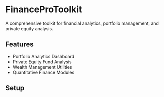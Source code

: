 # FinanceProToolkit

A comprehensive toolkit for financial analytics, portfolio management, and private equity analysis.

## Features

- Portfolio Analytics Dashboard
- Private Equity Fund Analysis
- Wealth Management Utilities
- Quantitative Finance Modules

## Setup

